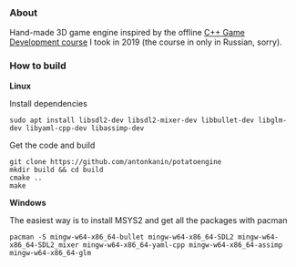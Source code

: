 ### About
Hand-made 3D game engine inspired by the offline [C++ Game Development course](https://www.it-academy.by/course/c-game-developer/game-developer/) I took in 2019 (the course in only in Russian, sorry).



### How to build
**Linux**

Install dependencies

```
sudo apt install libsdl2-dev libsdl2-mixer-dev libbullet-dev libglm-dev libyaml-cpp-dev libassimp-dev
```
Get the code and build
```
git clone https://github.com/antonkanin/potatoengine
mkdir build && cd build
cmake ..
make
```


**Windows**

The easiest way is to install MSYS2 and get all the packages with pacman
```
pacman -S mingw-w64-x86_64-bullet mingw-w64-x86_64-SDL2 mingw-w64-x86_64-SDL2_mixer mingw-w64-x86_64-yaml-cpp mingw-w64-x86_64-assimp mingw-w64-x86_64-glm
```
